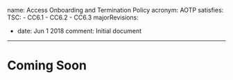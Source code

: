 name: Access Onboarding and Termination Policy
acronym: AOTP
satisfies:
  TSC:
    - CC6.1
    - CC6.2
    - CC6.3
majorRevisions:
  - date: Jun 1 2018
    comment: Initial document
---

# Coming Soon